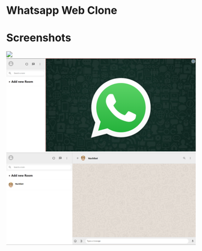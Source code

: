 # Whatsapp Web Clone


# Screenshots
<img src="./Screenshot.png"/>
<img src="./whatsapp1.png"/>
<img src="./whatsapp2.png"/>




  
